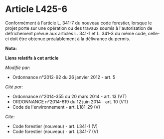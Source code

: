 # Article L425-6

Conformément à l'article L. 341-7 du nouveau code forestier, lorsque le projet porte sur une opération ou des travaux soumis
à l'autorisation de défrichement prévue aux articles L. 341-1 et L. 341-3 du même code, celle-ci doit être obtenue
préalablement à la délivrance du permis.

**Nota:**



**Liens relatifs à cet article**

_Modifié par_:

  - Ordonnance n°2012-92 du 26 janvier 2012 - art. 5

_Cité par_:

  - Ordonnance n°2014-355 du 20 mars 2014 - art. 13 (VT)
  - ORDONNANCE n°2014-619 du 12 juin 2014 - art. 10 (VT)
  - Code de l'environnement - art. L181-29 (V)

_Cite_:

  - Code forestier (nouveau) - art. L341-1 (V)
  - Code forestier (nouveau) - art. L341-7 (V)
